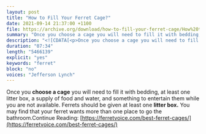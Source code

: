 ```yaml
---
layout: post
title: "How to Fill Your Ferret Cage?"
date: 2021-09-14 21:37:00 +1100
file: https://archive.org/download/how-to-fill-your-ferret-cage/How%20to%20Fill%20Your%20Ferret%20Cage.mp4
summary: "Once you choose a cage you will need to fill it with bedding, at least one litter box, a supply of food and water, and something to entertain them while you are not available."
description: "<![CDATA[<p>Once you choose a cage you will need to fill it with bedding, at least one litter box, a supply of food and water, and something to entertain them while you are not available.Ferrets should be given at least one litter box. You may find that your ferret wants more than one place to go the bathroom.Continue Reading: <a href='https://ferretvoice.com/best-ferret-cages'>https://ferretvoice.com/best-ferret-cages</a></p>]]>"
duration: "07:34" 
length: "5466139"
explicit: "yes" 
keywords: "ferret"
block: "no" 
voices: "Jefferson Lynch"
---
```


Once you **choose a cage** you will need to fill it with bedding, at least one litter box, a supply of food and water, and something to entertain them while you are not available.
Ferrets should be given at least one **litter box.** You may find that your ferret wants more than one place to go the bathroom.Continue Reading: [https://ferretvoice.com/best-ferret-cages/](https://ferretvoice.com/best-ferret-cages/)

